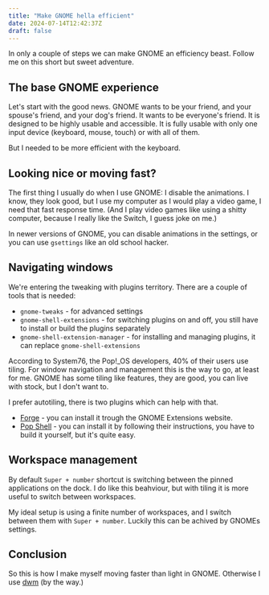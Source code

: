 ```yaml
---
title: "Make GNOME hella efficient"
date: 2024-07-14T12:42:37Z
draft: false
---
```


In only a couple of steps we can make GNOME an efficiency beast. Follow me on this short but sweet adventure.

<!--more-->

## The base GNOME experience

Let's start with the good news. GNOME wants to be your friend, and your spouse's friend, and your dog's friend. It wants to be everyone's friend. It is designed to be highly usable and accessible. It is fully usable with only one input device (keyboard, mouse, touch) or with all of them.

But I needed to be more efficient with the keyboard.

## Looking nice or moving fast?

The first thing I usually do when I use GNOME: I disable the animations. I know, they look good, but I use my computer as I would play a video game, I need that fast response time. (And I play video games like using a shitty computer, because I really like the Switch, I guess joke on me.)

In newer versions of GNOME, you can disable animations in the settings, or you can use `gsettings` like an old school hacker.

## Navigating windows

We're entering the tweaking with plugins territory. There are a couple of tools that is needed:

- `gnome-tweaks` - for advanced settings
- `gnome-shell-extensions` - for switching plugins on and off, you still have to install or build the plugins separately
- `gnome-shell-extension-manager` - for installing and managing plugins, it can replace `gnome-shell-extensions`

According to System76, the Pop!_OS developers, 40% of their users use tiling. For window navigation and management this is the way to go, at least for me. GNOME has some tiling like features, they are good, you can live with stock, but I don't want to.

I prefer autotiling, there is two plugins which can help with that.

- [Forge](https://github.com/forge-ext/forge) - you can install it trough the GNOME Extensions website.
- [Pop Shell](https://github.com/pop-os/shell) - you can install it by following their instructions, you have to build it yourself, but it's quite easy.

## Workspace management

By default `Super + number` shortcut is switching between the pinned applications on the dock. I do like this beahviour, but with tiling it is more useful to switch between workspaces. 

My ideal setup is using a finite number of workspaces, and I switch between them with `Super + number`. Luckily this can be achived by GNOMEs settings.

## Conclusion

So this is how I make myself moving faster than light in GNOME. Otherwise I use [dwm](/posts/the-many-lessons-of-building-dwm/) (by the way.)
